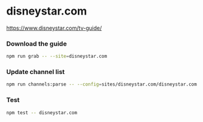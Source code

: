 # disneystar.com

https://www.disneystar.com/tv-guide/

### Download the guide

```sh
npm run grab -- --site=disneystar.com
```

### Update channel list

```sh
npm run channels:parse -- --config=sites/disneystar.com/disneystar.com.config.js --output=sites/disneystar.com/disneystar.com.channels.xml
```

### Test

```sh
npm test -- disneystar.com
```
